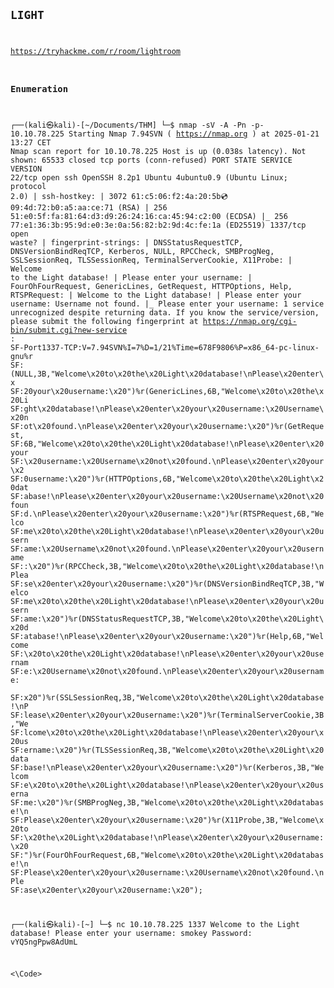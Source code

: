 <Code>

## LIGHT

https://tryhackme.com/r/room/lightroom

### Enumeration
  
┌──(kali㉿kali)-[~/Documents/THM]
└─$ nmap -sV -A -Pn  -p- 10.10.78.225
Starting Nmap 7.94SVN ( https://nmap.org ) at 2025-01-21 13:27 CET
Nmap scan report for 10.10.78.225
Host is up (0.038s latency).
Not shown: 65533 closed tcp ports (conn-refused)
PORT     STATE SERVICE VERSION
22/tcp   open  ssh     OpenSSH 8.2p1 Ubuntu 4ubuntu0.9 (Ubuntu Linux; protocol 2.0)
| ssh-hostkey: 
|   3072 61:c5:06:f2:4a:20:5b:cd:09:4d:72:b0:a5:aa:ce:71 (RSA)
|   256 51:e0:5f:fa:81:64:d3:d9:26:24:16:ca:45:94:c2:00 (ECDSA)
|_  256 77:e1:36:3b:95:9d:e0:3e:0a:56:82:b2:9d:4c:fe:1a (ED25519)
1337/tcp open  waste?
| fingerprint-strings: 
|   DNSStatusRequestTCP, DNSVersionBindReqTCP, Kerberos, NULL, RPCCheck, SMBProgNeg, SSLSessionReq, TLSSessionReq, TerminalServerCookie, X11Probe: 
|     Welcome to the Light database!
|     Please enter your username:
|   FourOhFourRequest, GenericLines, GetRequest, HTTPOptions, Help, RTSPRequest: 
|     Welcome to the Light database!
|     Please enter your username: Username not found.
|_    Please enter your username:
1 service unrecognized despite returning data. If you know the service/version, please submit the following fingerprint at https://nmap.org/cgi-bin/submit.cgi?new-service :
SF-Port1337-TCP:V=7.94SVN%I=7%D=1/21%Time=678F9806%P=x86_64-pc-linux-gnu%r
SF:(NULL,3B,"Welcome\x20to\x20the\x20Light\x20database!\nPlease\x20enter\x
SF:20your\x20username:\x20")%r(GenericLines,6B,"Welcome\x20to\x20the\x20Li
SF:ght\x20database!\nPlease\x20enter\x20your\x20username:\x20Username\x20n
SF:ot\x20found\.\nPlease\x20enter\x20your\x20username:\x20")%r(GetRequest,
SF:6B,"Welcome\x20to\x20the\x20Light\x20database!\nPlease\x20enter\x20your
SF:\x20username:\x20Username\x20not\x20found\.\nPlease\x20enter\x20your\x2
SF:0username:\x20")%r(HTTPOptions,6B,"Welcome\x20to\x20the\x20Light\x20dat
SF:abase!\nPlease\x20enter\x20your\x20username:\x20Username\x20not\x20foun
SF:d\.\nPlease\x20enter\x20your\x20username:\x20")%r(RTSPRequest,6B,"Welco
SF:me\x20to\x20the\x20Light\x20database!\nPlease\x20enter\x20your\x20usern
SF:ame:\x20Username\x20not\x20found\.\nPlease\x20enter\x20your\x20username
SF::\x20")%r(RPCCheck,3B,"Welcome\x20to\x20the\x20Light\x20database!\nPlea
SF:se\x20enter\x20your\x20username:\x20")%r(DNSVersionBindReqTCP,3B,"Welco
SF:me\x20to\x20the\x20Light\x20database!\nPlease\x20enter\x20your\x20usern
SF:ame:\x20")%r(DNSStatusRequestTCP,3B,"Welcome\x20to\x20the\x20Light\x20d
SF:atabase!\nPlease\x20enter\x20your\x20username:\x20")%r(Help,6B,"Welcome
SF:\x20to\x20the\x20Light\x20database!\nPlease\x20enter\x20your\x20usernam
SF:e:\x20Username\x20not\x20found\.\nPlease\x20enter\x20your\x20username:\
SF:x20")%r(SSLSessionReq,3B,"Welcome\x20to\x20the\x20Light\x20database!\nP
SF:lease\x20enter\x20your\x20username:\x20")%r(TerminalServerCookie,3B,"We
SF:lcome\x20to\x20the\x20Light\x20database!\nPlease\x20enter\x20your\x20us
SF:ername:\x20")%r(TLSSessionReq,3B,"Welcome\x20to\x20the\x20Light\x20data
SF:base!\nPlease\x20enter\x20your\x20username:\x20")%r(Kerberos,3B,"Welcom
SF:e\x20to\x20the\x20Light\x20database!\nPlease\x20enter\x20your\x20userna
SF:me:\x20")%r(SMBProgNeg,3B,"Welcome\x20to\x20the\x20Light\x20database!\n
SF:Please\x20enter\x20your\x20username:\x20")%r(X11Probe,3B,"Welcome\x20to
SF:\x20the\x20Light\x20database!\nPlease\x20enter\x20your\x20username:\x20
SF:")%r(FourOhFourRequest,6B,"Welcome\x20to\x20the\x20Light\x20database!\n
SF:Please\x20enter\x20your\x20username:\x20Username\x20not\x20found\.\nPle
SF:ase\x20enter\x20your\x20username:\x20");


┌──(kali㉿kali)-[~]
└─$ nc 10.10.78.225 1337
Welcome to the Light database!
Please enter your username: smokey
Password: vYQ5ngPpw8AdUmL



<\Code>
